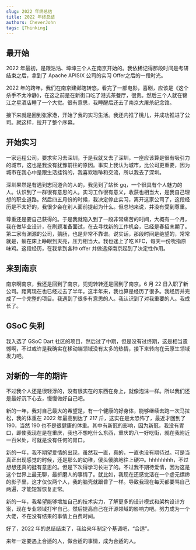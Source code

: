 ```yaml
---
slug: 2022 年终总结
title: 2022 年终总结
authors: CheverJohn
tags: [Thinking]
---
```


## 最开始

2022 年最初，是跟浩浩、坤坤三个人在南京开始的。我依稀记得那段时间是考研结束之后，拿到了 Apache APISIX 公司的实习 Offer之后的一段时光。

2022 年的跨年，我们在南京建邺瞎转悠，看完了一部电影，喜剧，应该是《这个杀手不太冷静》，在这之前是在新街口吃了港式茶餐厅，很贵。然后三个人就在锦江之星酒店睡了一个大觉。很有意思，我睡醒后还去了南京大屠杀纪念馆。

接下来就是回到张家港，开始了我的实习生活。我还内推了桃儿，并成功推进了公司。就这样，拉开了整个序幕。

## 开始实习

 一家远程公司，要求实习去深圳，于是我就又去了深圳，一座应该算是很有吸引力的城市，这也是我没有犹豫前往的原因。事实上我认为城市，比公司更重要，因为城市在我心中是跟生活挂钩的，我喜欢咖啡和交流，所以我去了深圳。

深圳果然是有遇到志同道合的人的，我见到了站长 gq，一个很具有个人魅力的人。认识到了一群很有意思的人。实习工作很有意义，收获也相当大，是我自己理想的职业道路。然后四五月份的时候，我决定停止实习，离开这家公司了，这段经历是不太好的，我很少会在别人面前提起为什么。但总地来说，并没有受到尊重。

尊重还是要自己获得的。于是我就陷入到了一段非常痛苦的时间，大概有一个月，我在做毕业设计，在刷题准备面试，在去寻找新的工作机会，已经是春招末期了。第二家有渊源的公司，鹅肠，也是非常不靠谱。说实话，那段时间是绝望的，常常就是，躺在床上睁眼到天亮，压力相当大。我也迷上了吃 KFC，每天一份吮指原味鸡。这段经历，在我拿到各种 offer 并做选择南京起到了决定性作用。

## 来到南京

 南京啊南京，我还是回到了南京，兜兜转转还是回到了南京。6 月 22 日入职了新公司。距离现在也已经过去了半年。这半年来，我也算是经历了很多。我经历并完成了一个完整的项目。我遇到了很多有意思的人。我认识到了对我重要的人。我成长了。

## GSoC 失利

 我入选了 GSoC Dart 社区的项目，然后过了中期，但是没有过终期，这是相当遗憾啊，不过或许是我确实在移动端领域没有太多的热情，接下来转向在云原生领域发力吧。

## 对新的一年的期许

 不过我个人还是很轻浮的，没有很实在的东西在身上，就像泡沫一样。所以我们还是最好沉下心去，慢慢做好自己吧。

新的一年，我对自己最大的希望是，有一个健康的好身体，能够继续去跑一次马拉松，我的体重在 2022 年最高到达了 217 斤，这实在是太恐怖了，最近才回到了 190，当然 190 也不是很健康的体重。其中有新冠的影响，因为新冠，我没有胃口，即使我现在是在重庆，我也不想吃什么东西，重庆的八一好吃街，就在我附近一百米处，可就是没有任何的胃口。

新的一年，我不期望爱情的出现，虽然我一直，真的，一直也没有期待过。可是当真正出现感觉的时候，还是那么的幼稚，傻头傻脑地往上硬冲。hhhhhhhh，不过想想还真的挺有意思的。但是下次得学习长进了的。不过我不期待爱情，因为这是这个世界上最无聊，最折磨人的事情了。就比如，我现在还感觉活在一个虚无缥缈的影子里，这才仅仅两个人，我的脑壳就跟昏了一样。导致我现在每天都要骂自己两遍，才能短暂恢复正常。

新的一年，我希望能够增加自己的技术实力，了解更多的设计模式和架构设计方案，现在专业领域打牢自己。然后提高自己在开源领域的影响力吧。努力成为一个大佬，不在没有结果的事情上白费时间。

好了，2022 年的总结结束了，我给来年制定个基调吧，“合适”。

来年一定要遇上合适的人，做合适的事情，成为合适的人。
